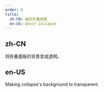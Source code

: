 ```yaml
---
order: 6
title:
  zh-CN: 幽灵折叠面板
  en-US: Ghost Collapse
---
```



## zh-CN

将折叠面板的背景变成透明。

## en-US

Making collapse's background to transparent.